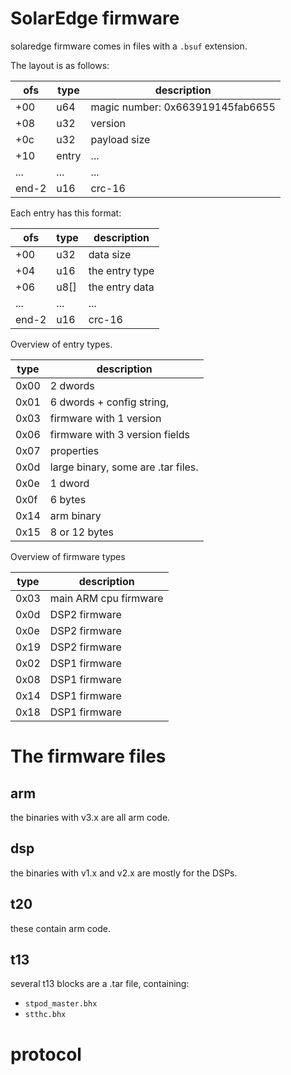 # SolarEdge firmware

solaredge firmware comes in files with a `.bsuf` extension.

The layout is as follows:

| ofs  | type  | description
| ---- | ----- | --------------
| +00  | u64   | magic number: 0x663919145fab6655
| +08  | u32   | version
| +0c  | u32   | payload size
| +10  | entry | ...
| ...  | ...   | ...
| end-2 | u16  | crc-16

Each entry has this format:


| ofs  | type  | description
| ---- | ----- | --------------
| +00  | u32   | data size
| +04  | u16   | the entry type
| +06  | u8[]  | the entry data
| ...  | ...   | ...
| end-2 | u16  | crc-16


Overview of entry types.

| type | description
| ---- | ------------
| 0x00 | 2 dwords
| 0x01 | 6 dwords + config string, 
| 0x03 | firmware with 1 version
| 0x06 | firmware with 3 version fields
| 0x07 | properties
| 0x0d | large binary, some are .tar files.
| 0x0e | 1 dword
| 0x0f | 6 bytes
| 0x14 | arm binary
| 0x15 | 8 or 12 bytes


Overview of firmware types

| type | description
| ---- | ------------
| 0x03 | main ARM cpu firmware
| 0x0d | DSP2 firmware
| 0x0e | DSP2 firmware
| 0x19 | DSP2 firmware
| 0x02 | DSP1 firmware
| 0x08 | DSP1 firmware
| 0x14 | DSP1 firmware
| 0x18 | DSP1 firmware


# The firmware files

## arm

the binaries with v3.x are all arm code.

## dsp

the binaries with v1.x and v2.x are mostly for the DSPs.

## t20

these contain arm code.


## t13

several t13 blocks are a .tar file, containing:

 * `stpod_master.bhx`
 * `stthc.bhx`


# protocol
